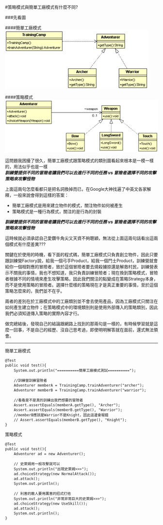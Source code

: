 ﻿#策略模式與簡單工廠模式有什麼不同?

###先看圖  

####簡單工廠模式  
![Simple Factory](image/simpleFactory.gif) 

####策略模式  
![Fight Strategy](image/strategy.gif)  
  
這問題我困擾了很久，簡單工廠模式跟策略模式的類別圖看起來根本是一模一樣的，用法似乎也是一樣  
***訓練營提供不同的冒險者讓我們可以去進行不同的任務 vs 冒險者選擇不同的攻擊策略來攻擊怪物***
	
上面這兩句怎麼看都只是把名詞換掉而已，在Google大神找遍了中英文各家解釋，一般來說會得到這樣的答案：  
* 簡單工廠模式是用來建立物件的模式，關注物件如何被產生  
* 策略模式是一種行為模式，關注的是行為的封裝  
  
***訓練營提供不同的冒險者讓我們可以去進行不同的任務 vs 冒險者選擇不同的攻擊策略來攻擊怪物***  

這時候就必須承認自己愛鑽牛角尖又天資不夠聰穎，無法從上面這兩句話看出這兩個模式有什麼差異???   
  
關鍵在於使用的時機，看下面的程式碼，簡單工廠模式只負責創立物件，因此只要跟訓練營Factory說，給我一個弓手Product，給我一個鬥士Product，訓練營就會給你一個相對應的冒險者，致於這個冒險者要去燒殺擄掠還是解救村民，訓練營表示不關我的事情，我也不想知道，我只負責訓練冒險者；現在換到策略模式，冒險者根據不同的情境來產生攻擊策略，因此我們關注的點變成在策略Strategy本身，而不是使用策略的冒險者。選擇什麼樣的策略現在才是真正重要的事情，至於這個策略怎麼來的，我們並不在乎。  
  
兩者的差別在於工廠模式中的工廠類別並不會去使用產品，因為工廠模式只關注在如何產生建立物件；在策略模式中的環境類別則是使用外部傳入的策略類別，因此我們必須知道傳入策略的實際內容才行。  
  
做完總結後，發現自己的結論跟網路上找到的那兩句是一樣的，有時候學習就是這麼一回事，不是自己的經歷、沒自己思考過，即使明明解答就在面前，還式無法領會。  
  

* * *  
  
簡單工廠模式  
```
@Test
public void test(){
	System.out.println("==========簡單工廠模式測試==========");
	
	//訓練營訓練冒險者
	Adventurer memberA = TrainingCamp.trainAdventurer("archer");
	Adventurer memberB = TrainingCamp.trainAdventurer("warrior");
	
	//看看是不是真的訓練出我們想要的冒險者
	Assert.assertEquals(memberA.getType(), "Archer");
	Assert.assertEquals(memberB.getType(), "Warrior");
	//memberB應該是Warrior不是Knight，因此這邊會報錯
	// Assert.assertEquals(memberB.getType(), "Knight");
}
```


策略模式  
```
@Test
public void test(){
	Adventurer ad = new Adventurer();
	
	// 史萊姆用一般攻擊就可以
	System.out.println("出現史萊姆>>>");
	ad.choiceStrategy(new NormalAttack());
	ad.attack();
	System.out.println();
	
	// 利害的敵人要用厲害的招式打他
	System.out.println("非常非常巨大的史萊姆>>>");
	ad.choiceStrategy(new UseSkill());
	ad.attack();
	System.out.println();
}	
```